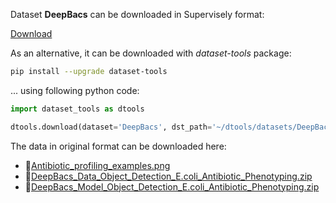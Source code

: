 Dataset **DeepBacs** can be downloaded in Supervisely format:

 [Download](https://assets.supervisely.com/supervisely-supervisely-assets-public/teams_storage/y/v/2h/y3E1S2zNBB9jz2KYLTIPvA9uN7mebDP24A8O5Rhlg3C1ODILHhMKaTpQSoY1aSiaZzHZiaMn7DSMCbLvJ5VH95MtNvgKJrs9InpPx75gH4FVpddMINsCE8XdvMXK.tar)

As an alternative, it can be downloaded with *dataset-tools* package:
``` bash
pip install --upgrade dataset-tools
```

... using following python code:
``` python
import dataset_tools as dtools

dtools.download(dataset='DeepBacs', dst_path='~/dtools/datasets/DeepBacs.tar')
```
The data in original format can be downloaded here:

- 🔗[Antibiotic_profiling_examples.png](https://zenodo.org/record/5551057/files/Antibiotic_profiling_examples.png?download=1)
- 🔗[DeepBacs_Data_Object_Detection_E.coli_Antibiotic_Phenotyping.zip](https://zenodo.org/record/5551057/files/DeepBacs_Data_Object_Detection_E.coli_Antibiotic_Phenotyping.zip?download=1)
- 🔗[DeepBacs_Model_Object_Detection_E.coli_Antibiotic_Phenotyping.zip](https://zenodo.org/record/5551057/files/DeepBacs_Model_Object_Detection_E.coli_Antibiotic_Phenotyping.zip?download=1)
